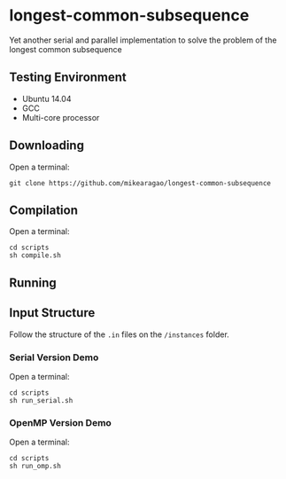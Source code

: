 # longest-common-subsequence

Yet another serial and parallel implementation to solve the problem of the longest common subsequence

## Testing Environment

* Ubuntu 14.04
* GCC
* Multi-core processor

## Downloading

Open a terminal:

    git clone https://github.com/mikearagao/longest-common-subsequence
    
## Compilation

Open a terminal:

	cd scripts
    sh compile.sh

## Running

## Input Structure

Follow the structure of the `.in` files on the `/instances` folder.

### Serial Version Demo

Open a terminal:

    cd scripts
    sh run_serial.sh

### OpenMP Version Demo

Open a terminal:

    cd scripts
    sh run_omp.sh